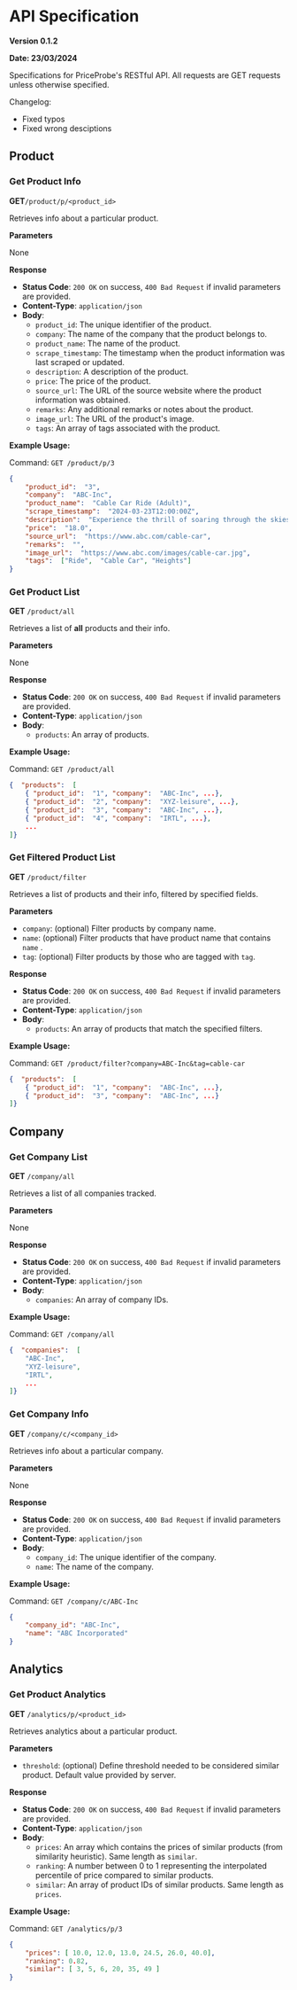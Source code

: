 


# API Specification
**Version 0.1.2**

**Date: 23/03/2024**

Specifications for PriceProbe's RESTful API. All requests are GET requests unless otherwise specified.

Changelog:
- Fixed typos
- Fixed wrong desciptions

## Product
### Get Product Info
**GET**`/product/p/<product_id>`

Retrieves info about a particular product.

**Parameters**

None

**Response**
- **Status Code**: `200 OK` on success, `400 Bad Request` if invalid parameters are provided.
- **Content-Type**: `application/json`
- **Body**:
	-   `product_id`: The unique identifier of the product.
	-   `company`: The name of the company that the product belongs to.
	-   `product_name`: The name of the product.
	-   `scrape_timestamp`: The timestamp when the product information was last scraped or updated.
	-   `description`: A description of the product.
	-   `price`: The price of the product.
	-   `source_url`: The URL of the source website where the product information was obtained.
	-   `remarks`: Any additional remarks or notes about the product.
	-   `image_url`: The URL of the product's image.
	-   `tags`: An array of tags associated with the product.
   
**Example Usage:**

Command: `GET /product/p/3`
```json
{  
	"product_id":  "3",  
	"company":  "ABC-Inc",  
	"product_name":  "Cable Car Ride (Adult)",  
	"scrape_timestamp":  "2024-03-23T12:00:00Z",  
	"description":  "Experience the thrill of soaring through the skies on our cable car ride! As you embark on this aerial journey, you'll be treated to breathtaking panoramic views of the surrounding landscape.",  
	"price":  "18.0",  
	"source_url":  "https://www.abc.com/cable-car",  
	"remarks":  "",  
	"image_url":  "https://www.abc.com/images/cable-car.jpg",  
	"tags":  ["Ride",  "Cable Car", "Heights"]  
}
```

### Get Product List
**GET** `/product/all`

Retrieves a list of **all** products and their info.

**Parameters**

None

**Response**

- **Status Code**: `200 OK` on success, `400 Bad Request` if invalid parameters are provided.
- **Content-Type**: `application/json`
- **Body**:
	- `products`: An array of products.
   
**Example Usage:**

Command: `GET /product/all`
```json
{  "products":  [ 
	{ "product_id":  "1", "company":  "ABC-Inc", ...},
	{ "product_id":  "2", "company":  "XYZ-leisure", ...},
	{ "product_id":  "3", "company":  "ABC-Inc", ...},
	{ "product_id":  "4", "company":  "IRTL", ...},
	...
]}
```

### Get Filtered Product List
**GET** `/product/filter`

Retrieves a list of products and their info, filtered by specified fields.

**Parameters**
- `company`: (optional) Filter products by company name.
- `name`: (optional) Filter products that have product name that contains `name` .
- `tag`: (optional) Filter products by those who are tagged with `tag`.
  
**Response**
- **Status Code**: `200 OK` on success, `400 Bad Request` if invalid parameters are provided.
- **Content-Type**: `application/json`
- **Body**:
	- `products`: An array of products that match the specified filters.
 
**Example Usage:**

Command: `GET /product/filter?company=ABC-Inc&tag=cable-car`
```json
{  "products":  [ 
	{ "product_id":  "1", "company":  "ABC-Inc", ...},
	{ "product_id":  "3", "company":  "ABC-Inc", ...}
]}
```




## Company
### Get Company List
**GET** `/company/all`

Retrieves a list of all companies tracked.

**Parameters**

None

**Response**
- **Status Code**: `200 OK` on success, `400 Bad Request` if invalid parameters are provided.
- **Content-Type**: `application/json`
- **Body**:
	- `companies`: An array of company IDs.
   
**Example Usage:**

Command: `GET /company/all`
```json
{  "companies":  [  
	"ABC-Inc",
	"XYZ-leisure",
	"IRTL",
	...
]}
```

### Get Company Info
**GET** `/company/c/<company_id>`

Retrieves info about a particular company.

**Parameters**

None

**Response**
- **Status Code**: `200 OK` on success, `400 Bad Request` if invalid parameters are provided.
- **Content-Type**: `application/json`
- **Body**:
	- `company_id`: The unique identifier of the company.
	- `name`: The name of the company.
   
**Example Usage:**

Command: `GET /company/c/ABC-Inc`
```json
{  
	"company_id": "ABC-Inc",
	"name": "ABC Incorporated"
}
```

## Analytics
### Get Product Analytics
**GET** `/analytics/p/<product_id>`

Retrieves analytics about a particular product.

**Parameters**
- `threshold`: (optional) Define threshold needed to be considered similar product. Default value provided by server.
  
**Response**
- **Status Code**: `200 OK` on success, `400 Bad Request` if invalid parameters are provided.
- **Content-Type**: `application/json`
- **Body**:
	- `prices`: An array which contains the prices of similar products (from similarity heuristic). Same length as `similar`.
	- `ranking`: A number between 0 to 1 representing the interpolated percentile of price compared to similar products.
	- `similar`: An array of product IDs of similar products. Same length as `prices`.
   
**Example Usage:**

Command: `GET /analytics/p/3`
```json
{  
	"prices": [ 10.0, 12.0, 13.0, 24.5, 26.0, 40.0],
	"ranking": 0.82,
	"similar": [ 3, 5, 6, 20, 35, 49 ]
}
```
